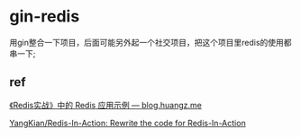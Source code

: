# gin-redis

用gin整合一下项目，后面可能另外起一个社交项目，把这个项目里redis的使用都串一下;



## ref

[《Redis实战》中的 Redis 应用示例 — blog.huangz.me](https://blog.huangz.me/diary/2015/redis-usages-in-ria.html)

[YangKian/Redis-In-Action: Rewrite the code for Redis-In-Action](https://github.com/YangKian/Redis-In-Action)